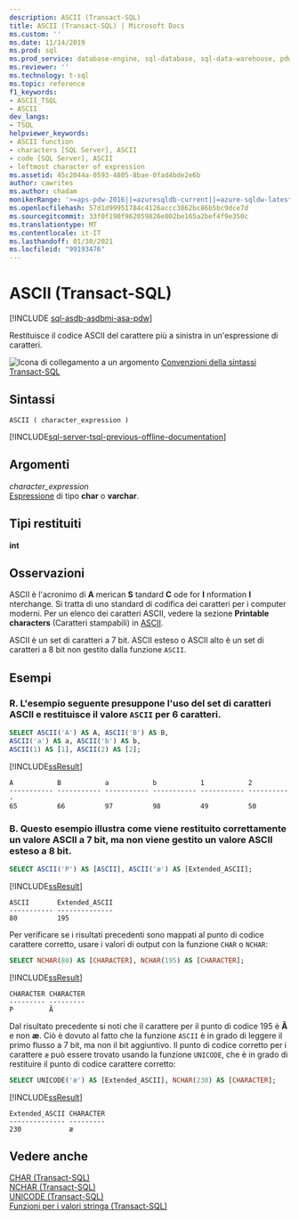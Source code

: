 ```yaml
---
description: ASCII (Transact-SQL)
title: ASCII (Transact-SQL) | Microsoft Docs
ms.custom: ''
ms.date: 11/14/2019
ms.prod: sql
ms.prod_service: database-engine, sql-database, sql-data-warehouse, pdw
ms.reviewer: ''
ms.technology: t-sql
ms.topic: reference
f1_keywords:
- ASCII_TSQL
- ASCII
dev_langs:
- TSQL
helpviewer_keywords:
- ASCII function
- characters [SQL Server], ASCII
- code [SQL Server], ASCII
- leftmost character of expression
ms.assetid: 45c2044a-0593-4805-8bae-0fad4bde2e6b
author: cawrites
ms.author: chadam
monikerRange: '>=aps-pdw-2016||=azuresqldb-current||=azure-sqldw-latest||>=sql-server-2016||>=sql-server-linux-2017||=azuresqldb-mi-current'
ms.openlocfilehash: 57d1d99951784c4126accc3862bc86b5bc9dce7d
ms.sourcegitcommit: 33f0f190f962059826e002be165a2bef4f9e350c
ms.translationtype: MT
ms.contentlocale: it-IT
ms.lasthandoff: 01/30/2021
ms.locfileid: "99193476"
---
```

# <a name="ascii-transact-sql"></a>ASCII (Transact-SQL)
[!INCLUDE [sql-asdb-asdbmi-asa-pdw](../../includes/applies-to-version/sql-asdb-asdbmi-asa-pdw.md)]

Restituisce il codice ASCII del carattere più a sinistra in un'espressione di caratteri.
  
![Icona di collegamento a un argomento](../../database-engine/configure-windows/media/topic-link.gif "Icona di collegamento a un argomento") [Convenzioni della sintassi Transact-SQL](../../t-sql/language-elements/transact-sql-syntax-conventions-transact-sql.md)
  
## <a name="syntax"></a>Sintassi  
  
```syntaxsql
ASCII ( character_expression )  
```  
  
[!INCLUDE[sql-server-tsql-previous-offline-documentation](../../includes/sql-server-tsql-previous-offline-documentation.md)]

## <a name="arguments"></a>Argomenti
*character_expression*  
[Espressione](../../t-sql/language-elements/expressions-transact-sql.md) di tipo **char** o **varchar**.
  
## <a name="return-types"></a>Tipi restituiti
 **int**  
  
## <a name="remarks"></a>Osservazioni
ASCII è l'acronimo di **A** merican **S** tandard **C** ode for **I** nformation **I** nterchange. Si tratta di uno standard di codifica dei caratteri per i computer moderni. Per un elenco dei caratteri ASCII, vedere la sezione **Printable characters** (Caratteri stampabili) in [ASCII](https://www.wikipedia.org/wiki/ASCII).

ASCII è un set di caratteri a 7 bit. ASCII esteso o ASCII alto è un set di caratteri a 8 bit non gestito dalla funzione `ASCII`. 

## <a name="examples"></a>Esempi 

### <a name="a-this-example-assumes-an-ascii-character-set-and-returns-the-ascii-value-for-6-characters"></a>R. L'esempio seguente presuppone l'uso del set di caratteri ASCII e restituisce il valore `ASCII` per 6 caratteri.
  
```sql
SELECT ASCII('A') AS A, ASCII('B') AS B,   
ASCII('a') AS a, ASCII('b') AS b,  
ASCII(1) AS [1], ASCII(2) AS [2];  
```  
  
[!INCLUDE[ssResult](../../includes/ssresult-md.md)]
  
```
A           B           a           b           1           2  
----------- ----------- ----------- ----------- ----------- -----------  
65          66          97          98          49          50  
```  
  
### <a name="b-this-examples-shows-how-a-7-bit-ascii-value-is-returned-correctly-but-an-8-bit-extended-ascii-value-is-not-handled"></a>B. Questo esempio illustra come viene restituito correttamente un valore ASCII a 7 bit, ma non viene gestito un valore ASCII esteso a 8 bit.

```sql
SELECT ASCII('P') AS [ASCII], ASCII('æ') AS [Extended_ASCII];
```

[!INCLUDE[ssResult](../../includes/ssresult-md.md)]

```
ASCII       Extended_ASCII
----------- --------------
80          195
```

Per verificare se i risultati precedenti sono mappati al punto di codice carattere corretto, usare i valori di output con la funzione `CHAR` o `NCHAR`:

```sql
SELECT NCHAR(80) AS [CHARACTER], NCHAR(195) AS [CHARACTER];
```

[!INCLUDE[ssResult](../../includes/ssresult-md.md)]

```
CHARACTER CHARACTER
--------- ---------
P         Ã
```

Dal risultato precedente si noti che il carattere per il punto di codice 195 è **Ã** e non **æ**. Ciò è dovuto al fatto che la funzione `ASCII` è in grado di leggere il primo flusso a 7 bit, ma non il bit aggiuntivo. Il punto di codice corretto per i carattere `æ` può essere trovato usando la funzione `UNICODE`, che è in grado di restituire il punto di codice carattere corretto:

```sql
SELECT UNICODE('æ') AS [Extended_ASCII], NCHAR(230) AS [CHARACTER];
```

[!INCLUDE[ssResult](../../includes/ssresult-md.md)]

```
Extended_ASCII CHARACTER
-------------- ---------
230            æ
```

## <a name="see-also"></a>Vedere anche
 [CHAR &#40;Transact-SQL&#41;](../../t-sql/functions/char-transact-sql.md)  
 [NCHAR &#40;Transact-SQL&#41;](../../t-sql/functions/nchar-transact-sql.md)  
 [UNICODE &#40;Transact-SQL&#41;](../../t-sql/functions/unicode-transact-sql.md)  
 [Funzioni per i valori stringa &#40;Transact-SQL&#41;](../../t-sql/functions/string-functions-transact-sql.md)
  
